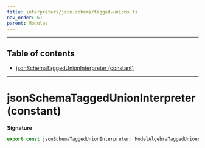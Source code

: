 ```yaml
---
title: interpreters/json-schema/tagged-unions.ts
nav_order: 61
parent: Modules
---
```


---

<h2 class="text-delta">Table of contents</h2>

- [jsonSchemaTaggedUnionInterpreter (constant)](#jsonschemataggedunioninterpreter-constant)

---

# jsonSchemaTaggedUnionInterpreter (constant)

**Signature**

```ts
export const jsonSchemaTaggedUnionInterpreter: ModelAlgebraTaggedUnions1<URI> = ...
```
